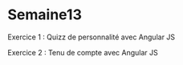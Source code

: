 # Semaine13

Exercice 1 : Quizz de personnalité avec Angular JS

Exercice 2 : Tenu de compte avec Angular JS